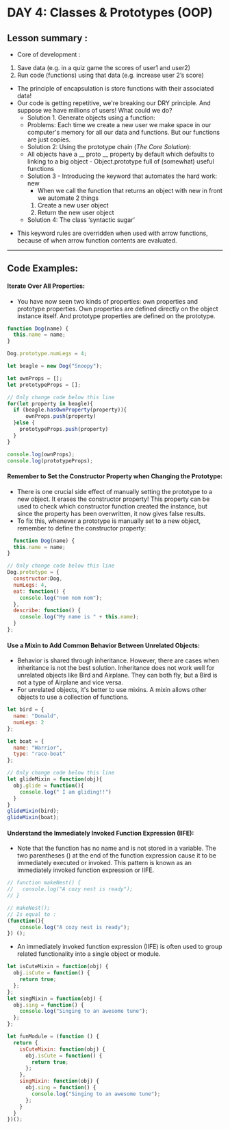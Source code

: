 # DAY 4: Classes & Prototypes (OOP)
## Lesson summary : 
* Core of development :
1. Save data (e.g. in a quiz game the scores of user1 and user2)
1. Run code (functions) using that data (e.g. increase user 2’s score)
* The principle of encapsulation is store functions with their associated data!
* Our code is getting repetitive, we're breaking our DRY principle. And suppose we have millions of users! What could we do?
  * Solution 1. Generate objects using a function:
  * Problems: Each time we create a new user we make space in our computer's memory for all our data and functions. But our functions are just copies.
  * Solution 2: Using the prototype chain (_The Core Solution_):
  * All objects have a __ proto __ property by default which defaults to linking to a big object - Object.prototype full of (somewhat) useful functions
  * Solution 3 - Introducing the keyword that automates the hard work: new
    * When we call the function that returns an object with new in front we automate 2 things
    1. Create a new user object
    2. Return the new user object
   * Solution 4: The class ‘syntactic sugar’


- This keyword rules are overridden when used with arrow functions, because of when arrow function contents are evaluated. 

---
## Code Examples:
#### Iterate Over All Properties:
* You have now seen two kinds of properties: own properties and prototype properties. Own properties are defined directly on the object instance itself. And prototype properties are defined on the prototype.
```javascript
function Dog(name) {
  this.name = name;
}

Dog.prototype.numLegs = 4;

let beagle = new Dog("Snoopy");

let ownProps = [];
let prototypeProps = [];

// Only change code below this line
for(let property in beagle){
  if (beagle.hasOwnProperty(property)){
      ownProps.push(property)
  }else {
    prototypeProps.push(property)
  }
}

console.log(ownProps);
console.log(prototypeProps);
```
#### Remember to Set the Constructor Property when Changing the Prototype:
* There is one crucial side effect of manually setting the prototype to a new object. It erases the constructor property! This property can be used to check which constructor function created the instance, but since the property has been overwritten, it now gives false results.
* To fix this, whenever a prototype is manually set to a new object, remember to define the constructor property:
```javascript
  function Dog(name) {
  this.name = name;
}

// Only change code below this line
Dog.prototype = {
  constructor:Dog,
  numLegs: 4,
  eat: function() {
    console.log("nom nom nom");
  },
  describe: function() {
    console.log("My name is " + this.name);
  }
};
```
#### Use a Mixin to Add Common Behavior Between Unrelated Objects:
* Behavior is shared through inheritance. However, there are cases when inheritance is not the best solution. Inheritance does not work well for unrelated objects like Bird and Airplane. They can both fly, but a Bird is not a type of Airplane and vice versa.
* For unrelated objects, it's better to use mixins. A mixin allows other objects to use a collection of functions.
```javascript
let bird = {
  name: "Donald",
  numLegs: 2
};

let boat = {
  name: "Warrior",
  type: "race-boat"
};

// Only change code below this line
let glideMixin = function(obj){
  obj.glide = function(){
    console.log(" I am gliding!!")
  }
}
glideMixin(bird);
glideMixin(boat);
```
#### Understand the Immediately Invoked Function Expression (IIFE):
* Note that the function has no name and is not stored in a variable. The two parentheses () at the end of the function expression cause it to be immediately executed or invoked. This pattern is known as an immediately invoked function expression or IIFE.
```javascript
// function makeNest() {
//   console.log("A cozy nest is ready");
// }

// makeNest();
// Is equal to : 
(function(){
    console.log("A cozy nest is ready");
}) ();
```
* An immediately invoked function expression (IIFE) is often used to group related functionality into a single object or module.
```javascript
let isCuteMixin = function(obj) {
  obj.isCute = function() {
    return true;
  };
};
let singMixin = function(obj) {
  obj.sing = function() {
    console.log("Singing to an awesome tune");
  };
};

let funModule = (function () {
  return {
    isCuteMixin: function(obj) {
      obj.isCute = function() {
        return true;
      };
    },
    singMixin: function(obj) {
      obj.sing = function() {
        console.log("Singing to an awesome tune");
      };
    }
  }
})();
```
